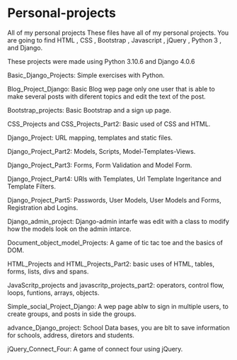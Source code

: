 # Personal-projects
All of my personal projects
These files have all of my personal projects.
You are going to find  HTML , CSS , Bootstrap , Javascript , jQuery , Python 3 , and Django.

These projects were made using Python 3.10.6 and Django 4.0.6

Basic_Django_Projects: Simple exercises with Python.

Blog_Project_Django: Basic Blog wep page only one user that is able to make several posts with diferent topics and edit the text of the post.

Bootstrap_projects: Basic Bootstrap and a sign up page.

CSS_Projects and CSS_Projects_Part2: Basic used of CSS and HTML.

Django_Project: URL mapping, templates and static files.

Django_Project_Part2: Models, Scripts, Model-Templates-Views.

Django_Project_Part3: Forms, Form Validation and Model Form.

Django_Project_Part4: URls with Templates, Url Template Ingeritance and Template Filters.

Django_Project_Part5: Passwords, User Models, User Models and Forms, Registration abd Logins.

Django_admin_project: Django-admin intarfe was edit with a class to modify how the models look on the admin intarce.

Document_object_model_Projects: A game of tic tac toe and the basics of DOM.

HTML_Projects and HTML_Projects_Part2: basic uses of HTML, tables, forms, lists, divs and spans.

JavaScritp_projects and javascritp_projects_part2: operators, control flow, loops, funtions, arrays, objects.

Simple_social_Project_Django: A wep page ablw to sign in multiple users, to create groups, and posts in side the groups.

advance_Django_project: School Data bases, you are blt to save information for schools, address, diretors and students.

jQuery_Connect_Four: A game of connect four using jQuery.

